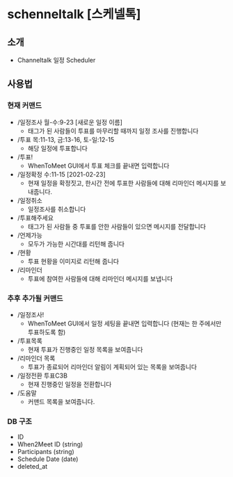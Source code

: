 # schenneltalk [스케넬톡]

## 소개
- Channeltalk 일정 Scheduler

## 사용법
### 현재 커맨드
- /일정조사 월-수:9-23 [새로운 일정 이름]
    - 태그가 된 사람들이 투표를 마무리할 때까지 일정 조사를 진행합니다
- /투표 목:11-13, 금:13-16, 토-일:12-15
    - 해당 일정에 투표합니다
- /투표!
    - WhenToMeet GUI에서 투표 체크를 끝내면 입력합니다
- /일정확정 수:11-15 [2021-02-23]
    - 현재 일정을 확정짓고, 한시간 전에 투표한 사람들에 대해 리마인더 메시지를 보내줍니다.
- /일정취소
    - 일정조사를 취소합니다
- /투표해주세요
    - 태그가 된 사람들 중 투표를 안한 사람들이 있으면 메시지를 전달합니다
- /언제가능
    - 모두가 가능한 시간대를 리턴해 줍니다
- /현황
    - 투표 현황을 이미지로 리턴해 줍니다
- /리마인더
    - 투표에 참여한 사람들에 대해 리마인더 메시지를 보냅니다


### 추후 추가될 커맨드
- /일정조사!
    - WhenToMeet GUI에서 일정 세팅을 끝내면 입력합니다 (현재는 한 주에서만 투표하도록 함)
- /투표목록
    - 현재 투표가 진행중인 일정 목록을 보여줍니다
- /리마인더 목록
    - 투표가 종료되어 리마인더 알림이 계획되어 있는 목록을 보여줍니다
- /일정전환 투표C3B
    - 현재 진행중인 일정을 전환합니다
- /도움말
    - 커맨드 목록을 보여줍니다.


### DB 구조
- ID
- When2Meet ID (string)
- Participants (string)
- Schedule Date (date)
- deleted_at


